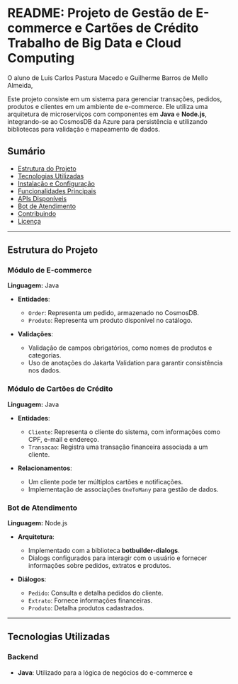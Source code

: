 # README: Projeto de Gestão de E-commerce e Cartões de Crédito Trabalho de Big Data e Cloud Computing

O aluno de Luis Carlos Pastura Macedo e Guilherme Barros de Mello Almeida, 

Este projeto consiste em um sistema para gerenciar transações, pedidos, produtos e clientes em um ambiente de e-commerce. Ele utiliza uma arquitetura de microserviços com componentes em **Java** e **Node.js**, integrando-se ao CosmosDB da Azure para persistência e utilizando bibliotecas para validação e mapeamento de dados.

## Sumário
- [Estrutura do Projeto](#estrutura-do-projeto)
- [Tecnologias Utilizadas](#tecnologias-utilizadas)
- [Instalação e Configuração](#instalação-e-configuração)
- [Funcionalidades Principais](#funcionalidades-principais)
- [APIs Disponíveis](#apis-disponíveis)
- [Bot de Atendimento](#bot-de-atendimento)
- [Contribuindo](#contribuindo)
- [Licença](#licença)

---

## Estrutura do Projeto

### Módulo de E-commerce
**Linguagem:** Java  
- **Entidades**:
  - `Order`: Representa um pedido, armazenado no CosmosDB.
  - `Produto`: Representa um produto disponível no catálogo.

- **Validações**:
  - Validação de campos obrigatórios, como nomes de produtos e categorias.
  - Uso de anotações do Jakarta Validation para garantir consistência nos dados.

### Módulo de Cartões de Crédito
**Linguagem:** Java  
- **Entidades**:
  - `Cliente`: Representa o cliente do sistema, com informações como CPF, e-mail e endereço.
  - `Transacao`: Registra uma transação financeira associada a um cliente.

- **Relacionamentos**:
  - Um cliente pode ter múltiplos cartões e notificações.
  - Implementação de associações `OneToMany` para gestão de dados.

### Bot de Atendimento
**Linguagem:** Node.js  
- **Arquitetura**:
  - Implementado com a biblioteca **botbuilder-dialogs**.
  - Dialogs configurados para interagir com o usuário e fornecer informações sobre pedidos, extratos e produtos.

- **Diálogos**:
  - `Pedido`: Consulta e detalha pedidos do cliente.
  - `Extrato`: Fornece informações financeiras.
  - `Produto`: Detalha produtos cadastrados.

---

## Tecnologias Utilizadas

### Backend
- **Java**: Utilizado para a lógica de negócios do e-commerce e
